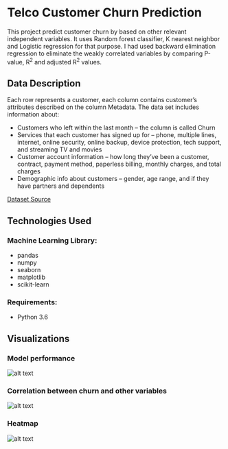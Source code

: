 # Telco Customer Churn Prediction

This project predict customer churn by based on other relevant independent variables. It uses Random forest classifier, K nearest neighbor and Logistic regression for that purpose. I had used backward elimination regression to eliminate the weakly correlated variables by comparing P-value, R<sup>2</sup> and adjusted R<sup>2</sup> values.

## Data Description

Each row represents a customer, each column contains customer’s attributes described on the column Metadata.
The data set includes information about:
* Customers who left within the last month – the column is called Churn
* Services that each customer has signed up for – phone, multiple lines, internet, online security, online backup, device protection, tech support, and streaming TV and movies
* Customer account information – how long they’ve been a customer, contract, payment method, paperless billing, monthly charges, and total charges
* Demographic info about customers – gender, age range, and if they have partners and dependents

[Dataset Source](https://www.kaggle.com/blastchar/telco-customer-churn)


## Technologies Used

### Machine Learning Library:
* pandas
* numpy
* seaborn
* matplotlib
* scikit-learn

### Requirements:
* Python 3.6

## Visualizations
### Model performance
![alt text](https://github.com/krshubham12/Telco-Customer-Churn-Prediction/blob/master/modelperformance.png)

### Correlation between churn and other variables
![alt text](https://github.com/krshubham12/Telco-Customer-Churn-Prediction/blob/master/correlation.png)

### Heatmap
![alt text](https://raw.githubusercontent.com/krshubham12/Telco-Customer-Churn-Prediction/master/heatmap.png)
